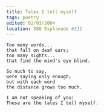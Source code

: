 ```yaml
---
title: Tales I tell myself
tags: poetry
edited: 02/03/2004
location: 380 Esplanade #211
---
```


    Too many words...
    that fall on deaf ears;
    too many sights...
    that find the mind's eye blind.

    So much to say,
    were saying only enough;
    but with each word
    the distance grows too much.

    I am not speaking of you:
    These are the tales I tell myself.


